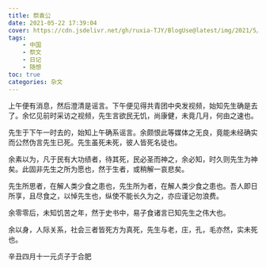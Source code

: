 ```yaml
---
title: 祭袁公
date: 2021-05-22 17:39:04
cover: https://cdn.jsdelivr.net/gh/ruxia-TJY/BlogUse@latest/img/2021/5/22/祭袁公/cover.jpg
tags:
    - 中国
    - 祭文
    - 日记
    - 随想
toc: true
categories: 杂文
---
```


上午便有消息，然后澄清是谣言。下午便见得共青团中央发视频，始知先生确是去了。余忆见前时采访之视频，先生言欲民无饥，尚康健，未竟几月，何由之速也。

先生于下午一时去的，始知上午确系谣言。余颇恨此等媒体之无良，竟能未经确实而公然伪言先生已死。先生虽死未死，彼人皆死名徒也。

余素以为，凡于民有大功绩者，待其死，民必圣而神之，余必知，时久则先生为神矣。此固非先生之所为愿也，然于生者，或稍解一哀悲矣。

先生所思者，在解人类少食之患也，先生所为者，在解人类少食之患也。吾人即日所享，且尽食之，以悼先生也，纵使不能长久为之，亦应谨记勿浪费。

余零零后，未知饥苦之年，然于史书中，易子食诸言已知先生之伟大也。

余以身，人际关系，社会三者皆死方为真死，先生与老，庄，孔，毛亦然，实未死也。

辛丑四月十一元贞子于合肥